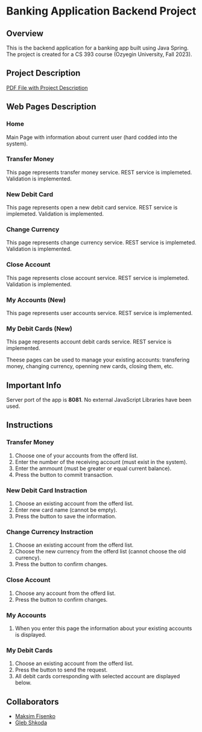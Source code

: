 # Banking Application Backend Project

## Overview
This is the backend application for a banking app built using Java Spring. The project is created for a CS 393 course (Ozyegin University, Fall 2023).

## Project Description
[PDF File with Project Description](https://github.com/maksimfisenko/banking-app-project-ozu-cs393/blob/main/Project%20Description.pdf)

## Web Pages Description

### Home
Main Page with information about current user (hard codded into the system).

### Transfer Money
This page represents transfer money service. REST service is implemeted. Validation is implemented.

### New Debit Card 
This page represents open a new debit card service. REST service is implemeted. Validation is implemented.

### Change Currency
This page represents change currency service. REST service is implemeted. Validation is implemented.

### Close Account
This page represents close account service. REST service is implemeted. Validation is implemented.

### My Accounts (New)
This page represents user accounts service. REST service is implemented. 

### My Debit Cards (New)
This page represents account debit cards service. REST service is implemented.

Theese pages can be used to manage your existing accounts: transfering money, changing currency, openning new cards, closing them, etc.

## Important Info
Server port of the app is **8081**.
No external JavaScript Libraries have been used.

## Instructions

### Transfer Money
1. Choose one of your accounts from the offerd list.
2. Enter the number of the receiving account (must exist in the system).
3. Enter the ammount (must be greater or equal current balance).
4. Press the button to commit transaction.

### New Debit Card Instraction
1. Choose an existing account from the offerd list.
2. Enter new card name (cannot be empty).
3. Press the button to save the information.

### Change Currency Instraction
1. Choose an existing account from the offerd list.
2. Choose the new currency from the offerd list (cannot choose the old currency).
3. Press the button to confirm changes.

### Close Account
1. Choose any account from the offerd list.
2. Press the button to confirm changes.

### My Accounts
1. When you enter this page the information about your existing accounts is displayed.

### My Debit Cards
1. Choose an existing account from the offerd list.
2. Press the button to send the request.
3. All debit cards corresponding with selected account are displayed below. 


## Collaborators
- [Maksim Fisenko](https://github.com/maksimfisenko)
- [Gleb Shkoda](https://github.com/Gosyaa)
